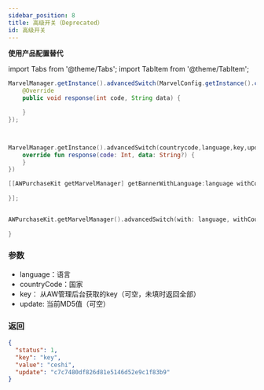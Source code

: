 ```yaml
---
sidebar_position: 8
title: 高级开关（Deprecated）
id: 高级开关
---
```


**使用产品配置替代**

import Tabs from '@theme/Tabs';
import TabItem from '@theme/TabItem';

<Tabs>
  <TabItem value="Java" label="Java" default>

```Java
MarvelManager.getInstance().advancedSwitch(MarvelConfig.getInstance().countryCode, MarvelConfig.getInstance().language, switchKeyET.getText().toString(), updateET.getText().toString(),  new AWHttpOriginalCallback() {
    @Override
    public void response(int code, String data) {

    }
});
```
  </TabItem>
  <TabItem value="Kotlin" label="Kotlin">

```Kotlin


MarvelManager.getInstance().advancedSwitch(countrycode,language,key,update,object : AWHttpOriginalCallback{
    override fun response(code: Int, data: String?) {
    }
})
```
  </TabItem>
  <TabItem value="Objective-C" label="Objective-C">

```Objective-C 
[[AWPurchaseKit getMarvelManager] getBannerWithLanguage:language withCountryCode:countryCode withPhrase:phrase withUpdate:update withAbcodes:abcodes withEffectiveFilter:effectiveFilter withTimezoneOffset:timezoneOffset withCompletion:^(NSInteger result, NSString * _Nonnull errorMsg, NSDictionary * _Nullable data) {
            
}];
```
  </TabItem>
  <TabItem value="Swift" label="Swift">

```Swift

AWPurchaseKit.getMarvelManager().advancedSwitch(with: language, withCountryCode: countryCode, withKey: key, withUpdate: update){ result, errorMsg, data in
    
}
```
  </TabItem>
</Tabs>

### 参数
- language：语言
- countryCode：国家
- key： 从AW管理后台获取的key（可空，未填时返回全部）
- update: 当前MD5值（可空）

### 返回
```Json
{
  "status": 1,
  "key": "key",
  "value": "ceshi",
  "update": "c7c7480df826d81e5146d52e9c1f83b9"
}

```